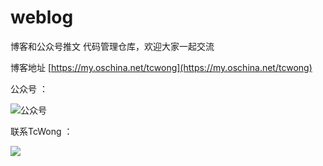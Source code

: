 # weblog
博客和公众号推文 代码管理仓库，欢迎大家一起交流

博客地址 [https://my.oschina.net/tcwong](https://my.oschina.net/tcwong)

公众号 ：

![公众号](https://oscimg.oschina.net/oscnet/3486100aede7d2a0a4f8386895edbd21aab.jpg "公众号")

联系TcWong ：

![](https://oscimg.oschina.net/oscnet/96f4b52b5cb73e28aea7856806216a2424b.jpg)
